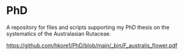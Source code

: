 # PhD
A repository for files and scripts supporting my PhD thesis on the systematics of the Australasian Rutaceae.


https://github.com/hkore1/PhD/blob/main/_bin/F_australis_flower.pdf
